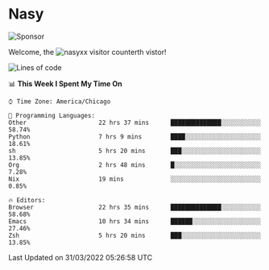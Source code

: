 # Nasy

<!--
<p align="center">
<img height="200" src="https://github-readme-stats.vercel.app/api?username=nasyxx&count_private=true&show_icons=true&theme=dracula&include_all_commits=true"/>
<img height="200" src="https://github-readme-stats.vercel.app/api/top-langs/?username=nasyxx&theme=dracula&hide=html,jupyter+notebook&count_private=true&show_icons=true"/>
</p>

  
----------------
-->

![Sponsor](https://img.shields.io/static/v1.svg?label=Sponsor&message=%E2%9D%A4&logo=GitHub&style=flat&color=pink)
 
Welcome, the ![nasyxx visitor counter](https://count.getloli.com/get/@nasyxx?theme=rule34)th vistor!
 
<!--START_SECTION:waka-->
![Lines of code](https://img.shields.io/badge/From%20Hello%20World%20I%27ve%20Written-5%20Million%20lines%20of%20code-blue)

📊 **This Week I Spent My Time On** 

```text
⌚︎ Time Zone: America/Chicago

💬 Programming Languages: 
Other                    22 hrs 37 mins      ██████████████░░░░░░░░░░░   58.74% 
Python                   7 hrs 9 mins        ████░░░░░░░░░░░░░░░░░░░░░   18.61% 
sh                       5 hrs 20 mins       ███░░░░░░░░░░░░░░░░░░░░░░   13.85% 
Org                      2 hrs 48 mins       █░░░░░░░░░░░░░░░░░░░░░░░░   7.28% 
Nix                      19 mins             ░░░░░░░░░░░░░░░░░░░░░░░░░   0.85%

🔥 Editors: 
Browser                  22 hrs 35 mins      ██████████████░░░░░░░░░░░   58.68% 
Emacs                    10 hrs 34 mins      ██████░░░░░░░░░░░░░░░░░░░   27.46% 
Zsh                      5 hrs 20 mins       ███░░░░░░░░░░░░░░░░░░░░░░   13.85%

```


 Last Updated on 31/03/2022 05:26:58 UTC
<!--END_SECTION:waka-->

<!-- ![visitors](https://visitor-badge.laobi.icu/badge?page_id=nasyxx.nasyxx) -->
